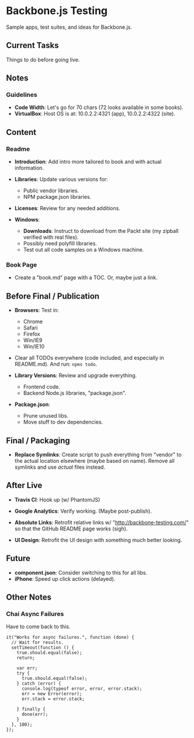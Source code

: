 # Backbone.js Testing
Sample apps, test suites, and ideas for Backbone.js.

## Current Tasks
Things to do before going live.


## Notes
### Guidelines
* **Code Width**: Let's go for 70 chars (72 looks available in some books).
* **VirtualBox**: Host OS is at: 10.0.2.2:4321 (app), 10.0.2.2:4322 (site).


## Content
### Readme
* **Introduction**: Add intro more tailored to book and with actual
  information.

* **Libraries**: Update various versions for:
  * Public vendor libraries.
  * NPM package.json libraries.

* **Licenses**: Review for any needed additions.

* **Windows**:
  * **Downloads**: Instruct to download from the Packt site (my zipball
    verified with real files).
  * Possibly need polyfill libraries.
  * Test out all code samples on a Windows machine.

### Book Page
* Create a "book.md" page with a TOC. Or, maybe just a link.


## Before Final / Publication
* **Browsers**: Test in:
  * Chrome
  * Safari
  * Firefox
  * Win/IE9
  * Win/IE10

* Clear all TODOs everywhere (code included, and especially in README.md).
  And run: `npms todo`.

* **Library Versions**: Review and upgrade everything.
  * Frontend code.
  * Backend Node.js libraries, "package.json".

* **Package.json**:
  * Prune unused libs.
  * Move stuff to dev dependencies.

## Final / Packaging
* **Replace Symlinks**: Create script to push everything from "vendor"
  to the actual location elsewhere (maybe based on name). Remove all
  symlinks and use *actual* files instead.

## After Live
* **Travis CI**: Hook up (w/ PhantomJS)
* **Google Analytics**: Verify working. (Maybe post-publish).
* **Absolute Links**: Retrofit relative links w/ "http://backbone-testing.com/"
  so that the GitHub README page works (sigh).

* **UI Design**: Retrofit the UI design with something much better looking.


## Future
* **component.json**: Consider switching to this for all libs.
* **iPhone**: Speed up click actions (delayed).

## Other Notes

### Chai Async Failures
Have to come back to this.

    it("Works for async failures.", function (done) {
      // Wait for results.
      setTimeout(function () {
        true.should.equal(false);
        return;

        var err;
        try {
          true.should.equal(false);
        } catch (error) {
          console.log(typeof error, error, error.stack);
          err = new Error(error);
          err.stack = error.stack;

        } finally {
          done(err);
        }
      }, 100);
    });

